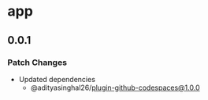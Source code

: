 # app

## 0.0.1

### Patch Changes

- Updated dependencies
  - @adityasinghal26/plugin-github-codespaces@1.0.0
